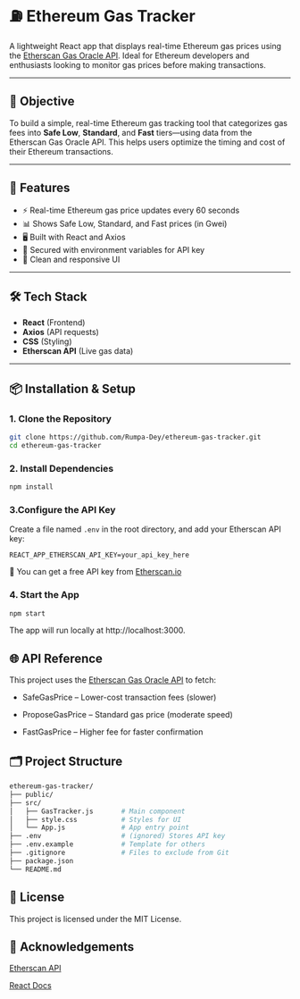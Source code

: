 # ⛽ Ethereum Gas Tracker

A lightweight React app that displays real-time Ethereum gas prices using the [Etherscan Gas Oracle API](https://docs.etherscan.io/api-endpoints/gas-tracker). Ideal for Ethereum developers and enthusiasts looking to monitor gas prices before making transactions.

---

## 🎯 Objective

To build a simple, real-time Ethereum gas tracking tool that categorizes gas fees into **Safe Low**, **Standard**, and **Fast** tiers—using data from the Etherscan Gas Oracle API. This helps users optimize the timing and cost of their Ethereum transactions.

---

## 🚀 Features

- ⚡ Real-time Ethereum gas price updates every 60 seconds
- 📊 Shows Safe Low, Standard, and Fast prices (in Gwei)
- 🖥️ Built with React and Axios
- 🔐 Secured with environment variables for API key
- 🎨 Clean and responsive UI

---

## 🛠️ Tech Stack

- **React** (Frontend)
- **Axios** (API requests)
- **CSS** (Styling)
- **Etherscan API** (Live gas data)

---

## 📦 Installation & Setup

### 1. Clone the Repository

```bash
git clone https://github.com/Rumpa-Dey/ethereum-gas-tracker.git
cd ethereum-gas-tracker
```
### 2. Install Dependencies

```bash
npm install
```
### 3.Configure the API Key

Create a file named `.env` in the root directory, and add your Etherscan API key:

```env
REACT_APP_ETHERSCAN_API_KEY=your_api_key_here
```
🧪 You can get a free API key from [Etherscan.io](https://etherscan.io/myapikey)

### 4. Start the App
```bash
npm start
```
The app will run locally at http://localhost:3000.

## 🌐 API Reference

This project uses the [Etherscan Gas Oracle API](https://docs.etherscan.io/api-endpoints/gas-tracker) to fetch:

- SafeGasPrice – Lower-cost transaction fees (slower)

- ProposeGasPrice – Standard gas price (moderate speed)

- FastGasPrice – Higher fee for faster confirmation

## 🗂️ Project Structure

```bash
ethereum-gas-tracker/
├── public/
├── src/
│   ├── GasTracker.js       # Main component
│   ├── style.css           # Styles for UI
│   └── App.js              # App entry point
├── .env                    # (ignored) Stores API key
├── .env.example            # Template for others
├── .gitignore              # Files to exclude from Git
├── package.json
└── README.md
```
## 📄 License

This project is licensed under the MIT License.

## 🙏 Acknowledgements

[Etherscan API](https://docs.etherscan.io/)

[React Docs](https://react.dev/)